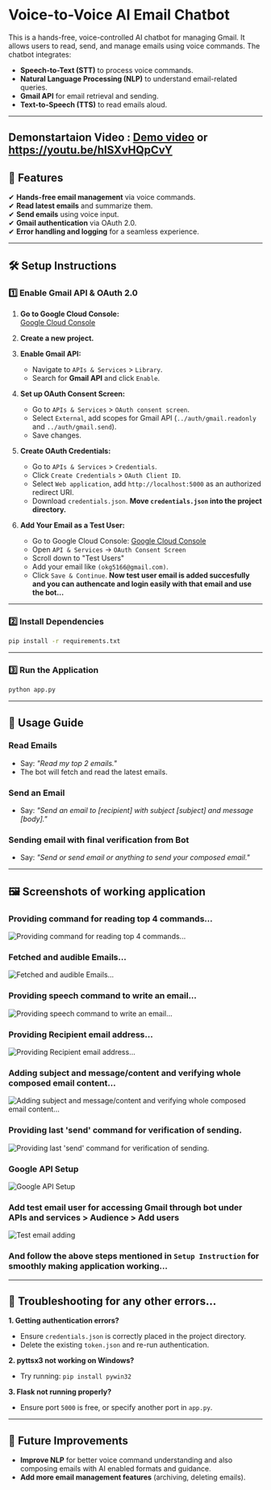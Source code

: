 # Voice-to-Voice AI Email Chatbot

This is a hands-free, voice-controlled AI chatbot for managing Gmail. It allows users to read, send, and manage emails using voice commands. The chatbot integrates:

- **Speech-to-Text (STT)** to process voice commands.
- **Natural Language Processing (NLP)** to understand email-related queries.
- **Gmail API** for email retrieval and sending.
- **Text-to-Speech (TTS)** to read emails aloud.

---

## Demonstartaion Video : [Demo video](https://youtu.be/hISXvHQpCvY) or https://youtu.be/hISXvHQpCvY


## 🚀 Features

✔ **Hands-free email management** via voice commands.  
✔ **Read latest emails** and summarize them.  
✔ **Send emails** using voice input.  
✔ **Gmail authentication** via OAuth 2.0.  
✔ **Error handling and logging** for a seamless experience.  

---

## 🛠️ Setup Instructions

### **1️⃣ Enable Gmail API & OAuth 2.0**

1. **Go to Google Cloud Console:**  
   [Google Cloud Console](https://console.cloud.google.com/)

2. **Create a new project.**

3. **Enable Gmail API:**
   - Navigate to `APIs & Services` > `Library`.
   - Search for **Gmail API** and click `Enable`.

4. **Set up OAuth Consent Screen:**
   - Go to `APIs & Services` > `OAuth consent screen`.
   - Select `External`, add scopes for Gmail API (`../auth/gmail.readonly` and `../auth/gmail.send`).
   - Save changes.

5. **Create OAuth Credentials:**
   - Go to `APIs & Services` > `Credentials`.
   - Click `Create Credentials` > `OAuth Client ID`.
   - Select `Web application`, add `http://localhost:5000` as an authorized redirect URI.
   - Download `credentials.json`.
**Move `credentials.json` into the project directory.**

6. **Add Your Email as a Test User:**
   - Go to Google Cloud Console: [Google Cloud Console](https://console.cloud.google.com/)
   - Open `API & Services` → `OAuth Consent Screen`
   - Scroll down to "Test Users"
   - Add your email like `(okg5166@gmail.com)`.
   - Click `Save & Continue`.
**Now test user email is added succesfully and you can authencate and login easily with that email and use the bot...**
---

### **2️⃣ Install Dependencies**

```bash
pip install -r requirements.txt
```

---

### **3️⃣ Run the Application**

```bash
python app.py
```

---

## 🎤 Usage Guide

### **Read Emails**
- Say: _"Read my top 2 emails."_
- The bot will fetch and read the latest emails.

### **Send an Email**
- Say: _"Send an email to [recipient] with subject [subject] and message [body]."_

### **Sending email with final verification from Bot**
- Say: _"Send or send email or anything to send your composed email."_

---

## 🖼️ Screenshots of working application

### **Providing command for reading top 4 commands...**
![Providing command for reading top 4 commands...](assets/img1.jpg)

### **Fetched and audible Emails...**
![Fetched and audible Emails...](assets/img2.jpg)

### **Providing speech command to write an email...**
![Providing speech command to write an email...](assets/img3.jpg)

### **Providing Recipient email address...**
![Providing Recipient email address...](assets/img4.jpg)

### **Adding subject and message/content and verifying whole composed email content...**
![Adding subject and message/content and verifying whole composed email content...](assets/img5.jpg)

### **Providing last 'send' command for verification of sending.**
![Providing last 'send' command for verification of sending.](assets/img6.jpg)

### **Google API Setup**
![Google API Setup](assets/gmail-api-enable.jpg)

### **Add test email user for accessing Gmail through bot under APIs and services > Audience > Add users**
![Test email adding](assets/add-test-email.jpg)

### **And follow the above steps mentioned in `Setup Instruction` for smoothly making application working...**

---

## 🔧 Troubleshooting for any other errors...

**1. Getting authentication errors?**  
- Ensure `credentials.json` is correctly placed in the project directory.
- Delete the existing `token.json` and re-run authentication.

**2. pyttsx3 not working on Windows?**  
- Try running: `pip install pywin32`

**3. Flask not running properly?**  
- Ensure port `5000` is free, or specify another port in `app.py`.

---

## 🎯 Future Improvements
- **Improve NLP** for better voice command understanding and also composing emails with AI enabled formats and guidance.
- **Add more email management features** (archiving, deleting emails).
